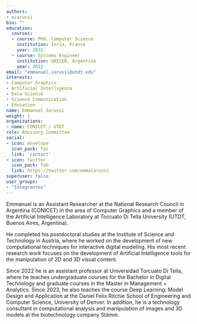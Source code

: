 ```yaml
---
authors:
- eiarussi
bio: ""
education:
  courses:
  - course: PhD. Computer Science
    institution: Inria, France
    year: 2015
  - course: Systems Engineer
    institution: UNICEN, Argentina
    year: 2012
email: "emmanuel.iarussi@utdt.edu"
interests:
- Computer Graphics
- Artificial Intelligence
- Data Science
- Science Communication
- Education
name: Emmanuel Iarussi
weight: 1
organizations:
- name: CONICET / UTDT
role: Advisory Committee
social:
- icon: envelope
  icon_pack: fas
  link: 'contact'
- icon: twitter
  icon_pack: fab
  link: https://twitter.com/emmaiarussi
superuser: false
user_groups:
- "Integrantes"
---
```


Emmanuel is an Assistant Researcher at the National Research Council in Argentina (CONICET) in the area of Computer Graphics and a member of the Artificial Intelligence Laboratory at Torcuato Di Tella University (UTDT, Buenos Aires, Argentina). 

He completed his postdoctoral studies at the Institute of Science and Technology in Austria, where he worked on the development of new computational techniques for interactive digital modeling. His most recent research work focuses on the development of Artificial Intelligence tools for the manipulation of 2D and 3D visual content.

Since 2022 he is an assistant professor at Universidad Torcuato Di Tella, where he teaches undergraduate courses for the Bachelor in Digital Technology and graduate courses in the Master in Management + Analytics. Since 2023, he also teaches the course Deep Learning: Model Design and Application at the Daniel Felix Ritchie School of Engineering and Computer Science, University of Denver. In addition, he is a technology consultant in computational analysis and manipulation of images and 3D models at the biotechnology company Stämm.
